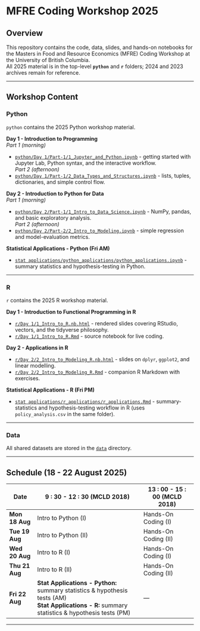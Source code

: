 # MFRE Coding Workshop 2025

## Overview  
This repository contains the code, data, slides, and hands-on notebooks for the Masters in Food and Resource Economics (MFRE) Coding Workshop at the University of British Columbia.  
All 2025 material is in the top-level **`python`** and **`r`** folders; 2024 and 2023 archives remain for reference.

---

## Workshop Content

### Python  

`python` contains the 2025 Python workshop material.

**Day&nbsp;1 - Introduction to Programming**  
*Part 1 (morning)*  
- [`python/Day 1/Part-1/1_Jupyter_and_Python.ipynb`](python/Day%201/Part-1/1_Jupyter_and_Python.ipynb) - getting started with Jupyter Lab, Python syntax, and the interactive workflow.  
*Part 2 (afternoon)*  
- [`python/Day 1/Part-1/2_Data_Types_and_Structures.ipynb`](python/Day%201/Part-1/2_Data_Types_and_Structures.ipynb) - lists, tuples, dictionaries, and simple control flow.

**Day&nbsp;2 - Introduction to Python for Data**  
*Part 1 (morning)*  
- [`python/Day 2/Part-1/1_Intro_to_Data_Science.ipynb`](python/Day%202/Part-1/1_Intro_to_Data_Science.ipynb) - NumPy, pandas, and basic exploratory analysis.  
*Part 2 (afternoon)*  
- [`python/Day 2/Part-2/2_Intro_to_Modeling.ipynb`](python/Day%202/Part-2/2_Intro_to_Modeling.ipynb) - simple regression and model-evaluation metrics.

**Statistical Applications - Python (Fri AM)**  
- [`stat applications/python_applications/python_applications.ipynb`](stat%20applications/python_applications/python_applications.ipynb) - summary statistics and hypothesis-testing in Python.

---

### R  

`r` contains the 2025 R workshop material.

**Day&nbsp;1 - Introduction to Functional Programming in R**  
- [`r/Day 1/1_Intro_to_R.nb.html`](r/Day%201/1_Intro_to_R.nb.html) - rendered slides covering RStudio, vectors, and the tidyverse philosophy.  
- [`r/Day 1/1_Intro_to_R.Rmd`](r/Day%201/1_Intro_to_R.Rmd) - source notebook for live coding.

**Day&nbsp;2 - Applications in R**  
- [`r/Day 2/2_Intro_to_Modeling_R.nb.html`](r/Day%202/2_Intro_to_Modeling_R.nb.html) - slides on `dplyr`, `ggplot2`, and linear modelling.  
- [`r/Day 2/2_Intro_to_Modeling_R.Rmd`](r/Day%202/2_Intro_to_Modeling_R.Rmd) - companion R Markdown with exercises.

**Statistical Applications - R (Fri PM)**  
- [`stat applications/r_applications/r_applications.Rmd`](stat%20applications/r_applications/r_applications.Rmd) - summary-statistics and hypothesis-testing workflow in R (uses `policy_analysis.csv` in the same folder).

---

### Data  

All shared datasets are stored in the [`data`](data/) directory.

---

## Schedule (18 - 22 August 2025)  

| Date           | 9 : 30 - 12 : 30 (MCLD 2018)                                                   | 13 : 00 - 15 : 00 (MCLD 2018) |
|----------------|--------------------------------------------------------------------------------|------------------------------|
| **Mon 18 Aug** | Intro to Python (I)                                                            | Hands-On Coding (I)          |
| **Tue 19 Aug** | Intro to Python (II)                                                           | Hands-On Coding (II)         |
| **Wed 20 Aug** | Intro to R (I)                                                                 | Hands-On Coding (I)          |
| **Thu 21 Aug** | Intro to R (II)                                                                | Hands-On Coding (II)         |
| **Fri 22 Aug** | **Stat Applications - Python:** summary statistics & hypothesis tests (AM) <br> **Stat Applications - R:** summary statistics & hypothesis tests (PM) | — |

---

